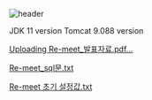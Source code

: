 ![header](https://capsule-render.vercel.app/api?type=wave&color=auto&height=300&section=header&text=KyungMO%20render&fontSize=90)














JDK 11 version
Tomcat 9.088 version

[Uploading Re-meet_발표자료.pdf…]()

[Re-meet_sql문.txt](https://github.com/user-attachments/files/15863754/Re-meet_sql.txt)

[Re-meet 초기 설정값.txt](https://github.com/user-attachments/files/15872487/Re-meet.txt)
